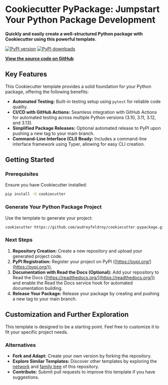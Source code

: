 # Cookiecutter PyPackage: Jumpstart Your Python Package Development

**Quickly and easily create a well-structured Python package with Cookiecutter using this powerful template.**

[![PyPI version](https://img.shields.io/pypi/v/cookiecutter-pypackage.svg)](https://pypi.python.org/pypi/cookiecutter-pypackage)
[![PyPI downloads](https://img.shields.io/pypi/dm/cookiecutter-pypackage.svg)](https://pypi.python.org/pypi/cookiecutter-pypackage)

**[View the source code on GitHub](https://github.com/audreyfeldroy/cookiecutter-pypackage/)**

## Key Features

This Cookiecutter template provides a solid foundation for your Python package, offering the following benefits:

*   **Automated Testing:** Built-in testing setup using `pytest` for reliable code quality.
*   **CI/CD with GitHub Actions:** Seamless integration with GitHub Actions for automated testing across multiple Python versions (3.10, 3.11, 3.12, and 3.13).
*   **Simplified Package Releases:** Optional automated release to PyPI upon pushing a new tag to your main branch.
*   **Command-Line Interface (CLI) Ready:**  Includes a command-line interface framework using Typer, allowing for easy CLI creation.

## Getting Started

### Prerequisites

Ensure you have Cookiecutter installed:

```bash
pip install -U cookiecutter
```

### Generate Your Python Package Project

Use the template to generate your project:

```bash
cookiecutter https://github.com/audreyfeldroy/cookiecutter-pypackage.git
```

### Next Steps

1.  **Repository Creation:** Create a new repository and upload your generated project code.
2.  **PyPI Registration:** Register your project on PyPI ([https://pypi.org/](https://pypi.org/)).
3.  **Documentation with Read the Docs (Optional):** Add your repository to Read the Docs ([https://readthedocs.org/](https://readthedocs.org/)) and enable the Read the Docs service hook for automated documentation building.
4.  **Release Your Package:** Release your package by creating and pushing a new tag to your main branch.

## Customization and Further Exploration

This template is designed to be a starting point. Feel free to customize it to fit your specific project needs.

### Alternatives

*   **Fork and Adapt:**  Create your own version by forking the repository.
*   **Explore Similar Templates:**  Discover other templates by exploring the [network](https://github.com/audreyfeldroy/cookiecutter-pypackage/network) and [family tree](https://github.com/audreyfeldroy/cookiecutter-pypackage/network/members) of this repository.
*   **Contribute:**  Submit pull requests to improve this template if you have suggestions.